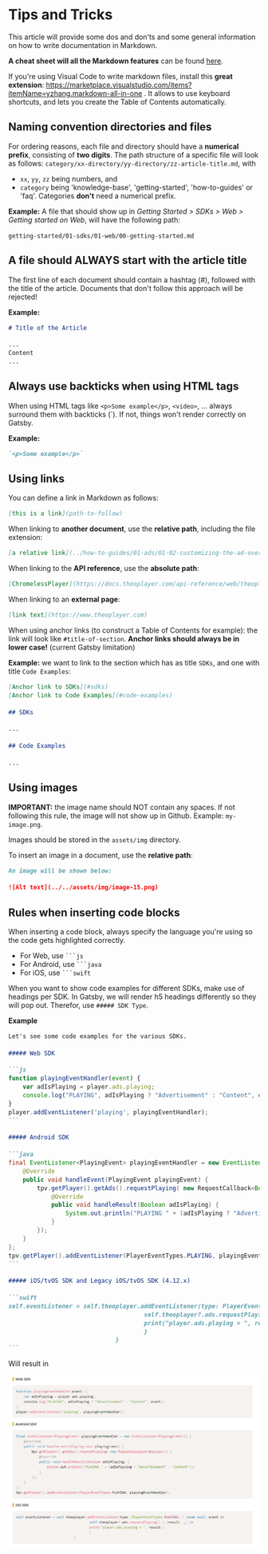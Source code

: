 # Tips and Tricks

This article will provide some dos and don'ts and some general information on how to write documentation in Markdown.

**A cheat sheet will all the Markdown features** can be found [here](https://github.com/adam-p/markdown-here/wiki/Markdown-Cheatsheet).

If you're using Visual Code to write markdown files, install this **great extension**: https://marketplace.visualstudio.com/items?itemName=yzhang.markdown-all-in-one . It allows to use keyboard shortcuts, and lets you create the Table of Contents automatically.

## Naming convention directories and files

For ordering reasons, each file and directory should have a **numerical prefix**, consisting of **two digits**. The path structure of a specific file will look as follows: `category/xx-directory/yy-directory/zz-article-title.md`, with

- `xx`, `yy`, `zz` being numbers, and
- `category` being 'knowledge-base', 'getting-started', 'how-to-guides' or 'faq'. Categories **don't** need a numerical prefix.

**Example:** A file that should show up in _Getting Started > SDKs > Web > Getting started on Web_, will have the following path:

`getting-started/01-sdks/01-web/00-getting-started.md`

## A file should ALWAYS start with the article title

The first line of each document should contain a hashtag (#), followed with the title of the article. Documents that don't follow this approach will be rejected!

**Example:**

```markdown
# Title of the Article

...
Content
...
```

## Always use backticks when using HTML tags

When using HTML tags like `<p>Some example</p>`, `<video>`, ... always surround them with backticks (`). If not, things won't render correctly on Gatsby.

**Example:**

```markdown
`<p>Some example</p>`
```

## Using links

You can define a link in Markdown as follows:

```markdown
[this is a link](path-to-follow)
```

When linking to **another document**, use the **relative path**, including the file extension:

```markdown
[a relative link](../how-to-guides/01-ads/01-02-customizing-the-ad-overlay-text.md)
```

When linking to the **API reference**, use the **absolute path**:

```markdown
[ChromelessPlayer](https://docs.theoplayer.com/api-reference/web/theoplayer.chromelessplayer.md)
```

When linking to an **external page**:

```markdown
[link text](https://www.theoplayer.com)
```

When using anchor links (to construct a Table of Contents for example): the link will look like `#title-of-section`. **Anchor links should always be in lower case!** (current Gatsby limitation)

**Example:** we want to link to the section which has as title `SDKs`, and one with title `Code Examples`:

```markdown
[Anchor link to SDKs](#sdks)
[Anchor link to Code Examples](#code-examples)

## SDKs

...

## Code Examples

...
```

## Using images

**IMPORTANT:** the image name should NOT contain any spaces. If not following this rule, the image will not show up in Github. Example: `my-image.png`.

Images should be stored in the `assets/img` directory.

To insert an image in a document, use the **relative path**:

```markdown
An image will be shown below:

![Alt text](../../assets/img/image-15.png)
```

## Rules when inserting code blocks

When inserting a code block, always specify the language you're using so the code gets highlighted correctly.

- For Web, use <code>```js</code>
- For Android, use <code>```java</code>
- For iOS, use <code>```swift</code>

When you want to show code examples for different SDKs, make use of headings per SDK. In Gatsby, we will render h5 headings differently so they will pop out. Therefor, use `##### SDK Type`.

**Example**

````markdown
Let's see some code examples for the various SDKs.

##### Web SDK

```js
function playingEventHandler(event) {
    var adIsPlaying = player.ads.playing;
    console.log("PLAYING", adIsPlaying ? "Advertisement" : "Content", event);
}
player.addEventListener('playing', playingEventHandler);
```

##### Android SDK

```java
final EventListener<PlayingEvent> playingEventHandler = new EventListener<PlayingEvent>() {
    @Override
    public void handleEvent(PlayingEvent playingEvent) {
        tpv.getPlayer().getAds().requestPlaying( new RequestCallback<Boolean>() {
            @Override
            public void handleResult(Boolean adIsPlaying) {
                System.out.println("PLAYING " + (adIsPlaying ? "Advertisement" : "Content"));
            }
        });
    }
};
tpv.getPlayer().addEventListener(PlayerEventTypes.PLAYING, playingEventHandler);
```

##### iOS/tvOS SDK and Legacy iOS/tvOS SDK (4.12.x)

```swift
self.eventListener = self.theoplayer.addEventListener(type: PlayerEventTypes.PLAYING) { [weak self] event in
                                      self.theoplayer?.ads.requestPlaying() { (result, _) in
                                      print("player.ads.playing = ", result!)
                                      }
                              }
```
````

Will result in

![](assets/example-code-render.png)
